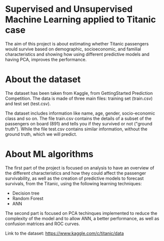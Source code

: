 # Supervised and Unsupervised Machine Learning applied to Titanic case
The aim of this project is about estimating whether Titanic passengers would survive based on demographic, socioeconomic, and familial characteristics and showing how using different predictive models and having PCA, improves the performance. 

# About the dataset
The dataset has been taken from Kaggle, from GettingStarted Prediction Competition. The data is made of three main files: training set (train.csv) and test set (test.csv). 

The dataset includes information like name, age, gender, socio-economic class and so on. The file train.csv contains the details of a subset of the passengers on board (891) and tells you if they survived or not ("ground truth"). While the file test.csv contains similar information, without the ground truth, which we will predict.

# About ML algorithms
The first part of the project is focused on analysis to have an overview of the different characteristics and how they could affect the passenger survivability, as well as the creation of predictive models to forecast survivals, from the Titanic, using the following learning techniques: 

* Decision tree
* Random Forest
* ANN

The second part is focused on PCA techinques implemented to reduce the complexity of the model and to allow ANN, a better performance, as well as confusion matrices and ROC curves.

Link to the dataset: https://www.kaggle.com/c/titanic/data
